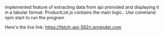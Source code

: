 implemented feature of extracting data from api proivided  and displaying it in a tabular format.
ProductList.js contains the main logic..
Use command npm start to run the program

Here's the live link: https://fetch-api-562n.onrender.com

